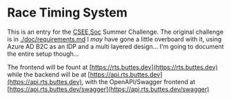 # Race Timing System

This is an entry for the [CSEE Soc](https://www.essexstudent.com/organisation/6490/) Summer Challenge. The original challenge is in [./doc/requirements.md](./doc/requirements.md) I _may_ have gone a little overboard with it, using Azure AD B2C as an IDP and a multi layered design... I'm going to document the entire setup though...

The frontend will be fount at [https://rts.buttes.dev](https://rts.buttes.dev) while the backend will be at [https://api.rts.buttes.dev](https://api.rts.buttes.dev), with the OpenAPI/Swagger frontend at [https://api.rts.buttes.dev/swagger](https://api.rts.buttes.dev/swagger)